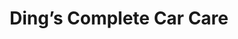 ---
title: "Ding’s Complete Car Care"
url: /vancouver/dings-complete-car-care/
shop: Autowerkstatt
---